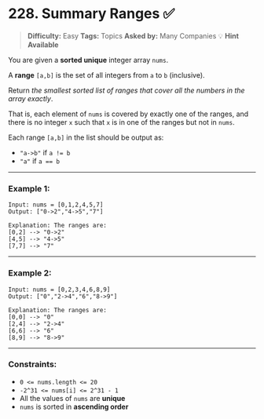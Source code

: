 # 228. Summary Ranges ✅

> **Difficulty:** Easy
> **Tags:** Topics
> **Asked by:** Many Companies
> 💡 **Hint Available**

You are given a **sorted unique** integer array `nums`.

A **range** `[a,b]` is the set of all integers from `a` to `b` (inclusive).

Return *the smallest sorted list of ranges that cover all the numbers in the array exactly*.

That is, each element of `nums` is covered by exactly one of the ranges, and there is no integer `x` such that `x` is in one of the ranges but not in `nums`.

Each range `[a,b]` in the list should be output as:

* `"a->b"` if `a != b`
* `"a"` if `a == b`

---

### Example 1:

```text
Input: nums = [0,1,2,4,5,7]  
Output: ["0->2","4->5","7"]

Explanation: The ranges are:
[0,2] --> "0->2"
[4,5] --> "4->5"
[7,7] --> "7"
```

---

### Example 2:

```text
Input: nums = [0,2,3,4,6,8,9]  
Output: ["0","2->4","6","8->9"]

Explanation: The ranges are:
[0,0] --> "0"
[2,4] --> "2->4"
[6,6] --> "6"
[8,9] --> "8->9"
```

---

### Constraints:

* `0 <= nums.length <= 20`
* `-2^31 <= nums[i] <= 2^31 - 1`
* All the values of `nums` are **unique**
* `nums` is sorted in **ascending order**
